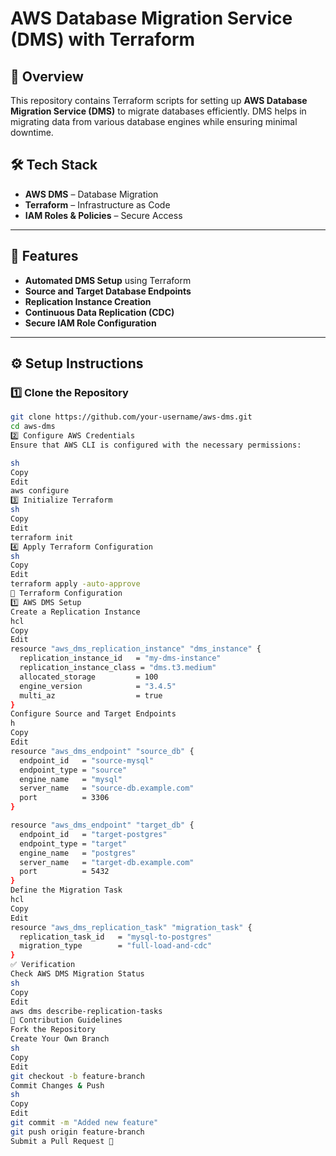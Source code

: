 # AWS Database Migration Service (DMS) with Terraform

## 🚀 Overview
This repository contains Terraform scripts for setting up **AWS Database Migration Service (DMS)** to migrate databases efficiently. DMS helps in migrating data from various database engines while ensuring minimal downtime.

## 🛠️ Tech Stack
- **AWS DMS** – Database Migration
- **Terraform** – Infrastructure as Code
- **IAM Roles & Policies** – Secure Access

---

## 📌 Features
- **Automated DMS Setup** using Terraform
- **Source and Target Database Endpoints**
- **Replication Instance Creation**
- **Continuous Data Replication (CDC)**
- **Secure IAM Role Configuration**

---

## ⚙️ Setup Instructions

### 1️⃣ Clone the Repository
```sh
git clone https://github.com/your-username/aws-dms.git
cd aws-dms
2️⃣ Configure AWS Credentials
Ensure that AWS CLI is configured with the necessary permissions:

sh
Copy
Edit
aws configure
3️⃣ Initialize Terraform
sh
Copy
Edit
terraform init
4️⃣ Apply Terraform Configuration
sh
Copy
Edit
terraform apply -auto-approve
📌 Terraform Configuration
1️⃣ AWS DMS Setup
Create a Replication Instance
hcl
Copy
Edit
resource "aws_dms_replication_instance" "dms_instance" {
  replication_instance_id   = "my-dms-instance"
  replication_instance_class = "dms.t3.medium"
  allocated_storage         = 100
  engine_version            = "3.4.5"
  multi_az                  = true
}
Configure Source and Target Endpoints
h
Copy
Edit
resource "aws_dms_endpoint" "source_db" {
  endpoint_id   = "source-mysql"
  endpoint_type = "source"
  engine_name   = "mysql"
  server_name   = "source-db.example.com"
  port          = 3306
}

resource "aws_dms_endpoint" "target_db" {
  endpoint_id   = "target-postgres"
  endpoint_type = "target"
  engine_name   = "postgres"
  server_name   = "target-db.example.com"
  port          = 5432
}
Define the Migration Task
hcl
Copy
Edit
resource "aws_dms_replication_task" "migration_task" {
  replication_task_id   = "mysql-to-postgres"
  migration_type        = "full-load-and-cdc"
}
✅ Verification
Check AWS DMS Migration Status
sh
Copy
Edit
aws dms describe-replication-tasks
🤝 Contribution Guidelines
Fork the Repository
Create Your Own Branch
sh
Copy
Edit
git checkout -b feature-branch
Commit Changes & Push
sh
Copy
Edit
git commit -m "Added new feature"
git push origin feature-branch
Submit a Pull Request 🚀
